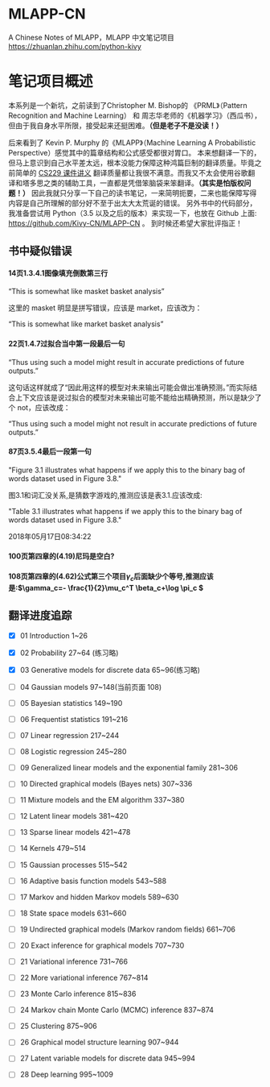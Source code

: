 # MLAPP-CN
A Chinese Notes of MLAPP，MLAPP 中文笔记项目  https://zhuanlan.zhihu.com/python-kivy


# 笔记项目概述
本系列是一个新坑，之前读到了Christopher M. Bishop的 《PRML》（Pattern Recognition and Machine Learning） 和 周志华老师的《机器学习》（西瓜书），但由于我自身水平所限，接受起来还挺困难。**（但是老子不是没读！）**

后来看到了 Kevin P. Murphy 的《MLAPP》（Machine Learning A Probabilistic Perspective）感觉其中的篇章结构和公式感受都很对胃口。
本来想翻译一下的，但马上意识到自己水平差太远，根本没能力保障这种鸿篇巨制的翻译质量。毕竟之前简单的 [CS229 课件讲义](https://zhuanlan.zhihu.com/p/28702753) 翻译质量都让我很不满意。而我又不太会使用谷歌翻译和塔多思之类的辅助工具，一直都是凭借笨脑袋来笨翻译。**（其实是怕版权问题！）**
因此我就只分享一下自己的读书笔记，一来简明扼要，二来也能保障写得内容是自己所理解的部分好不至于出太大太荒诞的错误。
另外书中的代码部分，我准备尝试用 Python（3.5 以及之后的版本）来实现一下，也放在 Github 上面: https://github.com/Kivy-CN/MLAPP-CN 。
到时候还希望大家批评指正！

## 书中疑似错误

#### 14页1.3.4.1图像填充倒数第三行

“This is somewhat like masket basket analysis”

这里的 masket 明显是拼写错误，应该是 market，应该改为：

“This is somewhat like market basket analysis”



#### 22页1.4.7过拟合当中第一段最后一句

“Thus using such a model might result in accurate predictions of future outputs.”

 这句话这样就成了“因此用这样的模型对未来输出可能会做出准确预测。”而实际结合上下文应该是说过拟合的模型对未来输出可能不能给出精确预测，所以是缺少了个 not，应该改成：

“Thus using such a model might not result in accurate predictions of future outputs.”


#### 87页3.5.4最后一段第一句

"Figure 3.1 illustrates what happens if we apply this to the binary bag of words dataset used in Figure 3.8."

图3.1和词汇没关系,是猜数字游戏的,推测应该是表3.1.应该改成:

"Table 3.1 illustrates what happens if we apply this to the binary bag of words dataset used in Figure 3.8."


2018年05月17日08:34:22

#### 100页第四章的(4.19)尼玛是空白?

#### 108页第四章的(4.62)公式第三个项目$\gamma_c$后面缺少个等号,推测应该是:$\gamma_c=- \frac{1}{2}\mu_c^T \beta_c+\log \pi_c $

## 翻译进度追踪

- [x] 01 Introduction 1~26
- [x] 02 Probability 27~64 (练习略)
- [x] 03 Generative models for discrete data 65~96(练习略)
- [ ] 04 Gaussian models 97~148(当前页面 108)
- [ ] 05 Bayesian statistics 149~190
- [ ] 06 Frequentist statistics 191~216
- [ ] 07 Linear regression 217~244
- [ ] 08 Logistic regression 245~280
- [ ] 09 Generalized linear models and the exponential family 281~306
- [ ] 10 Directed graphical models (Bayes nets) 307~336
- [ ] 11 Mixture models and the EM algorithm 337~380
- [ ] 12 Latent linear models 381~420
- [ ] 13 Sparse linear models 421~478
- [ ] 14 Kernels 479~514
- [ ] 15 Gaussian processes 515~542
- [ ] 16 Adaptive basis function models 543~588
- [ ] 17 Markov and hidden Markov models 589~630
- [ ] 18 State space models 631~660
- [ ] 19 Undirected graphical models (Markov random fields) 661~706
- [ ] 20 Exact inference for graphical models 707~730
- [ ] 21 Variational inference 731~766
- [ ] 22 More variational inference 767~814
- [ ] 23 Monte Carlo inference 815~836
- [ ] 24 Markov chain Monte Carlo (MCMC) inference 837~874
- [ ] 25 Clustering 875~906
- [ ] 26 Graphical model structure learning 907~944
- [ ] 27 Latent variable models for discrete data 945~994
- [ ] 28 Deep learning 995~1009


